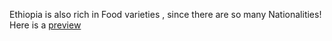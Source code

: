 Ethiopia is also rich in Food varieties , since there are so many Nationalities! Here is a [preview]( https://bruno8-alt.github.io/ethiopian-foods/)
